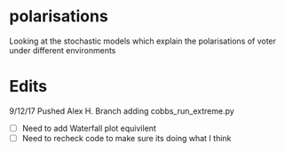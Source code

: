 # polarisations
Looking at the stochastic models which explain the polarisations of voter under different environments

# Edits
9/12/17 Pushed Alex H. Branch adding cobbs_run_extreme.py
-[ ] Need to add Waterfall plot equivilent
-[ ] Need to recheck code to make sure its doing what I think
